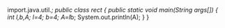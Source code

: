 import.java.util.*;
public class rect
{
public static void main(String args[])
{
int l,b,A;
l=4; b=4;
A=l*b;
System.out.println(A);
}
}

